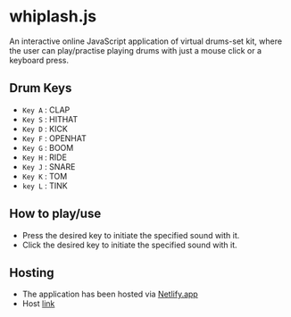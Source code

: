 # whiplash.js
An interactive online JavaScript application of virtual drums-set kit, where the user can play/practise playing drums with just a mouse click or a keyboard press.

## Drum Keys
 - `Key A` : CLAP
 - `Key S` : HITHAT
 - `Key D` : KICK
 - `Key F` : OPENHAT
 - `Key G` : BOOM
 - `Key H` : RIDE
 - `Key J` : SNARE
 - `Key K` : TOM
 - `key L` : TINK

## How to play/use
 - Press the desired key to initiate the specified sound with it.
 - Click the desired key to initiate the specified sound with it.

## Hosting
 - The application has been hosted via [Netlify.app](https://netlify.app)
 - Host [link]()
